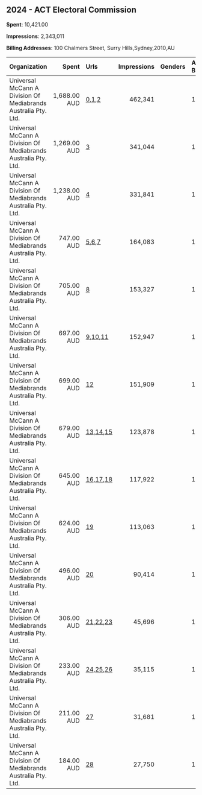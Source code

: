 ## 2024 - ACT Electoral Commission 
**Spent**: 10,421.00

**Impressions**: 2,343,011

**Billing Addresses**: 100 Chalmers Street, Surry Hills,Sydney,2010,AU

|Organization|Spent|Urls|Impressions|Genders|Age Brackets|Country Codes|
|:---|---:|:---|---:|:---|:---|:---|
|Universal McCann A Division Of Mediabrands Australia Pty. Ltd.|1,688.00 AUD|[0](https://www.snap.com/political-ads/asset/590809ad2863a3636cb573c7bb74d974a17085b53d662fdb2eb23aab8e6842bd?mediaType=jpeg),[1](https://www.snap.com/political-ads/asset/4554f7a4ff0d6f157da09b168e295e9a8339293994a8f762ee847eee61529c20?mediaType=jpeg),[2](https://www.snap.com/political-ads/asset/1fd0e4857168abfd521e86e86f4ea1f8e5c9ef4d8e93b8dfa781cac0a677b045?mediaType=jpeg)|462,341||17+|australia|
|Universal McCann A Division Of Mediabrands Australia Pty. Ltd.|1,269.00 AUD|[3](https://www.snap.com/political-ads/asset/327eb75d886c668d0f08ee2279e255e191ed8a575aa640e97f7f12447864e77e?mediaType=jpeg)|341,044||17+|australia|
|Universal McCann A Division Of Mediabrands Australia Pty. Ltd.|1,238.00 AUD|[4](https://www.snap.com/political-ads/asset/8d9658e49daf46cd6b04f78701b13bf442dfcf16562eb94d3a2d25aa7b8e6b20?mediaType=jpeg)|331,841||17+|australia|
|Universal McCann A Division Of Mediabrands Australia Pty. Ltd.|747.00 AUD|[5](https://www.snap.com/political-ads/asset/6c713def891e8aa220fe627b368cb339580f9368dff0c88a2d9113380bf0f51b?mediaType=jpeg),[6](https://www.snap.com/political-ads/asset/1aeba6c4f8f9cf7388303f9700e73b1d42d172a8ad4edcbd9d5c0a9cadaf967c?mediaType=jpeg),[7](https://www.snap.com/political-ads/asset/e6a3a46e11ec172619ebc3ea3984c7c56d3ddd73ec67bfc48c88d01d5ccf78f5?mediaType=jpeg)|164,083||17+|australia|
|Universal McCann A Division Of Mediabrands Australia Pty. Ltd.|705.00 AUD|[8](https://www.snap.com/political-ads/asset/036c6457858b7d8f60e55ac8b2a6b284ec4c01627dc2dfe871c1a674ae8bb4df?mediaType=jpeg)|153,327||17+|australia|
|Universal McCann A Division Of Mediabrands Australia Pty. Ltd.|697.00 AUD|[9](https://www.snap.com/political-ads/asset/e32a2982935865c47831ea2765321f9cf91da9aba1fff47955cde45b4bf84a6b?mediaType=jpeg),[10](https://www.snap.com/political-ads/asset/93a4ce07b3b521067489bcb6910d503bb1bc3f39386c981f5ec54d8bb59ba423?mediaType=jpeg),[11](https://www.snap.com/political-ads/asset/ac15d316a25d038b6d15e49f705837922c698a86ec1cba2b3d70c4c796dcbbdb?mediaType=jpeg)|152,947||17+|australia|
|Universal McCann A Division Of Mediabrands Australia Pty. Ltd.|699.00 AUD|[12](https://www.snap.com/political-ads/asset/d730800d4971feee91cf7d1871d2ce94336180686c26174e4f1ffec878e49eae?mediaType=jpeg)|151,909||17+|australia|
|Universal McCann A Division Of Mediabrands Australia Pty. Ltd.|679.00 AUD|[13](https://www.snap.com/political-ads/asset/5bdb83b0c5844b83d1d76fbf8735fee9ee56456be84bce1048017bba6e94a03a?mediaType=jpeg),[14](https://www.snap.com/political-ads/asset/c913555951a306f630be0d8f880787df1cfe970df576d1d3064fb3e005aac993?mediaType=jpeg),[15](https://www.snap.com/political-ads/asset/148b531d806ebafd505e588699c2f7d56d4334816a2428a958e4165c6c28293a?mediaType=jpeg)|123,878||17+|australia|
|Universal McCann A Division Of Mediabrands Australia Pty. Ltd.|645.00 AUD|[16](https://www.snap.com/political-ads/asset/097adc1ec548e2ebf6875f735be98ec4cead5e0ce2ea95468234480b4339cbaf?mediaType=jpeg),[17](https://www.snap.com/political-ads/asset/c95501efbbb4d2b3841d508d286f7559f56541e39bbb39d025c9fc711ec28d46?mediaType=jpeg),[18](https://www.snap.com/political-ads/asset/733be25b66584984061c3b0acd9d53069c1572f2e4fcf98b19c9a00f2b7e72ea?mediaType=jpeg)|117,922||17+|australia|
|Universal McCann A Division Of Mediabrands Australia Pty. Ltd.|624.00 AUD|[19](https://www.snap.com/political-ads/asset/761f89a47ea53656c6cfaeb45f477bd06d64ac4507a91b7d13ec2b9f2d88664c?mediaType=jpeg)|113,063||17+|australia|
|Universal McCann A Division Of Mediabrands Australia Pty. Ltd.|496.00 AUD|[20](https://www.snap.com/political-ads/asset/7df209ce1edd555612ee3f0b411b212936d0c6343a7b9aed40f6f53c71d67b46?mediaType=jpeg)|90,414||17+|australia|
|Universal McCann A Division Of Mediabrands Australia Pty. Ltd.|306.00 AUD|[21](https://www.snap.com/political-ads/asset/3a56c23e2b74aa11e116b5b39cda2127fdcf2edf4899b49b71f02f08d81ed93e?mediaType=jpeg),[22](https://www.snap.com/political-ads/asset/52adfcc6492d540029807e9bc75e89ae46a2779fc91043d3eb38e76187586c4b?mediaType=jpeg),[23](https://www.snap.com/political-ads/asset/ad09f91551069d2fbeea9cf2a6db1a94c8a270760a295bfd6795353f04fac08c?mediaType=jpeg)|45,696||17+|australia|
|Universal McCann A Division Of Mediabrands Australia Pty. Ltd.|233.00 AUD|[24](https://www.snap.com/political-ads/asset/a61217ac7aff57447bc5f4a304fee6f60c38526515bf292b077cfedd5e26b7d7?mediaType=jpeg),[25](https://www.snap.com/political-ads/asset/e5c3b15964a74b548b97317263bfe5b4feb2932de429835dbfdab311604cb8d4?mediaType=jpeg),[26](https://www.snap.com/political-ads/asset/ed44b696453b101c96b3b2350ce8dcc96bea4e61f366d24166a21b3eee13accc?mediaType=jpeg)|35,115||17+|australia|
|Universal McCann A Division Of Mediabrands Australia Pty. Ltd.|211.00 AUD|[27](https://www.snap.com/political-ads/asset/3ed9111e926f54100c3b5e85a95aea0f3688cf456b24be9fd07e3d7883fd4681?mediaType=jpeg)|31,681||17+|australia|
|Universal McCann A Division Of Mediabrands Australia Pty. Ltd.|184.00 AUD|[28](https://www.snap.com/political-ads/asset/4c2ee74a3a9d38fc09b535ea87bf9a0960962dad47e6e8db41cbfbd8c429421d?mediaType=jpeg)|27,750||17+|australia|
